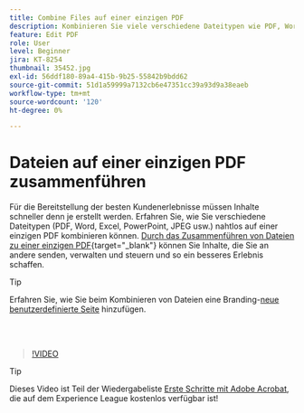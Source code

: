 ```yaml
---
title: Combine Files auf einer einzigen PDF
description: Kombinieren Sie viele verschiedene Dateitypen wie PDF, Word, Excel, PowerPoint oder JPEG zu einer einzigen PDF
feature: Edit PDF
role: User
level: Beginner
jira: KT-8254
thumbnail: 35452.jpg
exl-id: 56ddf180-89a4-415b-9b25-55842b9bdd62
source-git-commit: 51d1a59999a7132cb6e47351cc39a93d9a38eaeb
workflow-type: tm+mt
source-wordcount: '120'
ht-degree: 0%

---
```


# Dateien auf einer einzigen PDF zusammenführen

Für die Bereitstellung der besten Kundenerlebnisse müssen Inhalte schneller denn je erstellt werden. Erfahren Sie, wie Sie verschiedene Dateitypen (PDF, Word, Excel, PowerPoint, JPEG usw.) nahtlos auf einer einzigen PDF kombinieren können. [Durch das Zusammenführen von Dateien zu einer einzigen PDF](https://www.adobe.com/acrobat/online/merge-pdf.html){target="_blank"} können Sie Inhalte, die Sie an andere senden, verwalten und steuern und so ein besseres Erlebnis schaffen.

>[!TIP]
>
>Erfahren Sie, wie Sie beim Kombinieren von Dateien eine Branding-[neue benutzerdefinierte Seite](add-custom-page.md) hinzufügen.

<br> 

>[!VIDEO](https://video.tv.adobe.com/v/35452?quality=12&learn=on&hidetitle=true)

>[!TIP]
>
>Dieses Video ist Teil der Wiedergabeliste [Erste Schritte mit Adobe Acrobat](https://experienceleague.adobe.com/de/playlists/acrobat-get-started-business-users), die auf dem Experience League kostenlos verfügbar ist!
